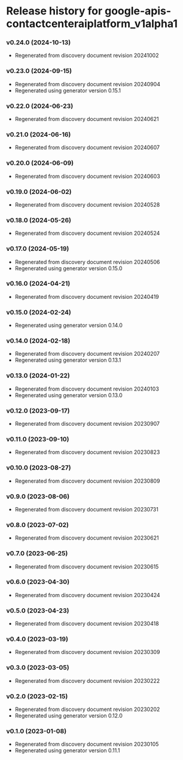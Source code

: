 # Release history for google-apis-contactcenteraiplatform_v1alpha1

### v0.24.0 (2024-10-13)

* Regenerated from discovery document revision 20241002

### v0.23.0 (2024-09-15)

* Regenerated from discovery document revision 20240904
* Regenerated using generator version 0.15.1

### v0.22.0 (2024-06-23)

* Regenerated from discovery document revision 20240621

### v0.21.0 (2024-06-16)

* Regenerated from discovery document revision 20240607

### v0.20.0 (2024-06-09)

* Regenerated from discovery document revision 20240603

### v0.19.0 (2024-06-02)

* Regenerated from discovery document revision 20240528

### v0.18.0 (2024-05-26)

* Regenerated from discovery document revision 20240524

### v0.17.0 (2024-05-19)

* Regenerated from discovery document revision 20240506
* Regenerated using generator version 0.15.0

### v0.16.0 (2024-04-21)

* Regenerated from discovery document revision 20240419

### v0.15.0 (2024-02-24)

* Regenerated using generator version 0.14.0

### v0.14.0 (2024-02-18)

* Regenerated from discovery document revision 20240207
* Regenerated using generator version 0.13.1

### v0.13.0 (2024-01-22)

* Regenerated from discovery document revision 20240103
* Regenerated using generator version 0.13.0

### v0.12.0 (2023-09-17)

* Regenerated from discovery document revision 20230907

### v0.11.0 (2023-09-10)

* Regenerated from discovery document revision 20230823

### v0.10.0 (2023-08-27)

* Regenerated from discovery document revision 20230809

### v0.9.0 (2023-08-06)

* Regenerated from discovery document revision 20230731

### v0.8.0 (2023-07-02)

* Regenerated from discovery document revision 20230621

### v0.7.0 (2023-06-25)

* Regenerated from discovery document revision 20230615

### v0.6.0 (2023-04-30)

* Regenerated from discovery document revision 20230424

### v0.5.0 (2023-04-23)

* Regenerated from discovery document revision 20230418

### v0.4.0 (2023-03-19)

* Regenerated from discovery document revision 20230309

### v0.3.0 (2023-03-05)

* Regenerated from discovery document revision 20230222

### v0.2.0 (2023-02-15)

* Regenerated from discovery document revision 20230202
* Regenerated using generator version 0.12.0

### v0.1.0 (2023-01-08)

* Regenerated from discovery document revision 20230105
* Regenerated using generator version 0.11.1

